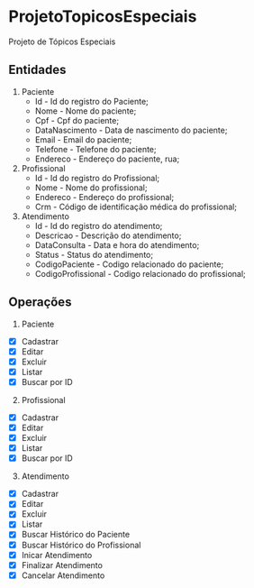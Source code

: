 # ProjetoTopicosEspeciais
Projeto de Tópicos Especiais

## Entidades

1. Paciente
   - Id - Id do registro do Paciente;
   - Nome - Nome do paciente;
   - Cpf - Cpf do paciente;
   - DataNascimento - Data de nascimento do paciente;
   - Email - Email do paciente; 
   - Telefone - Telefone do paciente;
   - Endereco - Endereço do paciente, rua;
2. Profissional
   - Id - Id do registro do Profissional;
   - Nome - Nome do profissional;
   - Endereco - Endereço do profissional;
   - Crm - Código de identificação médica do profissional;
3. Atendimento
   - Id - Id do registro do atendimento;
   - Descricao - Descrição do atendimento;
   - DataConsulta - Data e hora do atendimento;
   - Status - Status do atendimento;
   - CodigoPaciente - Codigo relacionado do paciente;
   - CodigoProfissional - Codigo relacionado do profissional;

## Operações

1. Paciente
- [X] Cadastrar
- [X] Editar
- [X] Excluir
- [X] Listar
- [X] Buscar por ID
2. Profissional
- [X] Cadastrar
- [X] Editar
- [X] Excluir
- [X] Listar
- [X] Buscar por ID
3. Atendimento
- [X] Cadastrar
- [X] Editar
- [X] Excluir
- [X] Listar
- [X] Buscar Histórico do Paciente
- [X] Buscar Histórico do Profissional
- [X] Inicar Atendimento
- [X] Finalizar Atendimento
- [X] Cancelar Atendimento
